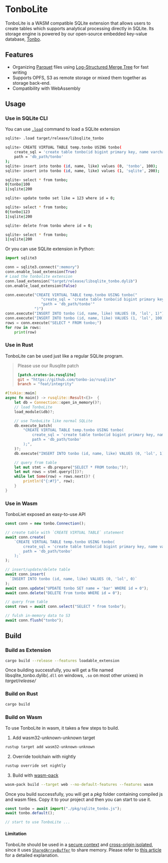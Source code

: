 
# TonboLite

TonboLite is a WASM compatible SQLite extension that allows users to create tables which supports analytical processing directly in SQLite. Its storage engine is powered by our open-source embedded key-value database, [Tonbo](https://github.com/tonbo-io/tonbo).

## Features
- Organizing [Parquet](https://parquet.apache.org/) files using [Log-Structured Merge Tree](https://en.wikipedia.org/wiki/Log-structured_merge-tree) for fast writing
- Supports OPFS, S3 as remote storage or mixed them together as storage back-end.
- Compatibility with WebAssembly

## Usage

### Use in SQLite CLI
You can use [`.load`](https://www.sqlite.org/cli.html#loading_extensions) command to load a SQLite extension
```bash
sqlite> .load target/release/libsqlite_tonbo

sqlite> CREATE VIRTUAL TABLE temp.tonbo USING tonbo(
    create_sql = 'create table tonbo(id bigint primary key, name varchar, like int)',
    path = 'db_path/tonbo'
);
sqlite> insert into tonbo (id, name, like) values (0, 'tonbo', 100);
sqlite> insert into tonbo (id, name, like) values (1, 'sqlite', 200);

sqlite> select * from tonbo;
0|tonbo|100
1|sqlite|200

sqlite> update tonbo set like = 123 where id = 0;

sqlite> select * from tonbo;
0|tonbo|123
1|sqlite|200

sqlite> delete from tonbo where id = 0;

sqlite> select * from tonbo;
1|sqlite|200
```

Or you can use SQLite extension in Python:
```python
import sqlite3

conn = sqlite3.connect(":memory")
conn.enable_load_extension(True)
# Load the tonbolite extension
conn.load_extension("target/release/libsqlite_tonbo.dylib")
con.enable_load_extension(False)

conn.execute("CREATE VIRTUAL TABLE temp.tonbo USING tonbo("
                "create_sql = 'create table tonbo(id bigint primary key, name varchar, like int)', "
                "path = 'db_path/tonbo'"
             ")")
conn.execute("INSERT INTO tonbo (id, name, like) VALUES (0, 'lol', 1)")
conn.execute("INSERT INTO tonbo (id, name, like) VALUES (1, 'lol', 100)")
rows = conn.execute("SELECT * FROM tonbo;")
for row in rows:
    print(row)
```

### Use in Rust
TonboLite can be used just like a regular SQLite program.
> Please use our Rusqlite patch
> ```toml
> [patch.crates-io.rusqlite]
> git = "https://github.com/tonbo-io/rusqlite"
> branch = "feat/integrity"
> ```
```rust
#[tokio::main]
async fn main() -> rusqlite::Result<()>  {
    let db = Connection::open_in_memory()?;
    // load TonboLite
    load_module(&db)?;

    // use TonboLite like normal SQLite
    db.execute_batch(
        "CREATE VIRTUAL TABLE temp.tonbo USING tonbo(
            create_sql = 'create table tonbo(id bigint primary key, name varchar, like int)'
            path = 'db_path/tonbo'
        );",
    )?;
    db.execute("INSERT INTO tonbo (id, name, like) VALUES (0, 'lol', 1)", [])?;

    // query from table
    let mut stmt = db.prepare("SELECT * FROM tonbo;")?;
    let mut rows = stmt.query([])?;
    while let Some(row) = rows.next()? {
        println!("{:#?}", row);
    }
}
```


### Use in Wasm

TonboLiet exposed an easy-to-use API

```js
const conn = new tonbo.Connection();

// create table with `CREATE VIRTUAL TABLE` statement
await conn.create(
    `CREATE VIRTUAL TABLE temp.tonbo USING tonbo(
        create_sql = 'create table tonbo(id bigint primary key, name varchar, like int)',
        path = 'db_path/tonbo'
    );`
);

// insert/update/delete table
await conn.insert(
  `INSERT INTO tonbo (id, name, like) VALUES (0, 'lol', 0)`
);
await conn.update("UPDATE tonbo SET name = 'bar' WHERE id = 0");
await conn.delete("DELETE from tonbo WHERE id = 0");

// query from table
const rows = await conn.select("SELECT * from tonbo");

// fulsh in-memory data to S3
await conn.flush("tonbo");
```


## Build

### Build as Extension
```sh
cargo build --release --features loadable_extension
```
Once building successfully, you will get a file named libsqlite_tonbo.dylib(`.dll` on windows, `.so` on most other unixes) in *target/release/*
### Build on Rust

```sh
cargo build
```

### Build on Wasm

To use TonboLite in wasm, it takes a few steps to build.
1. Add wasm32-unknown-unknown target
```sh
rustup target add wasm32-unknown-unknown
```
2. Override toolchain with nightly
```sh
rustup override set nightly
```
3. Build with [wasm-pack](https://github.com/rustwasm/wasm-pack)
```sh
wasm-pack build --target web --no-default-features --features wasm
```

Once you build successfully, you will get a *pkg* folder containing compiled js and wasm files. Copy it to your project and then you can start to use it.
```js
const tonbo = await import("./pkg/sqlite_tonbo.js");
await tonbo.default();

// start to use TonboLite ...
```

#### Limitation
TonboLite should be used in a [secure context](https://developer.mozilla.org/en-US/docs/Web/Security/Secure_Contexts) and [cross-origin isolated](https://developer.mozilla.org/en-US/docs/Web/API/Window/crossOriginIsolated), since it uses [`SharedArrayBuffer`](https://developer.mozilla.org/en-US/docs/Web/JavaScript/Reference/Global_Objects/SharedArrayBuffer) to share memory. Please refer to [this article](https://web.dev/articles/coop-coep) for a detailed explanation.
